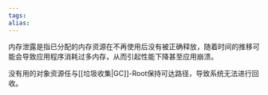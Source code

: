 ```yaml
---
tags: 
alias:
---
```


内存泄露是指已分配的内存资源在不再使用后没有被正确释放，随着时间的推移可能会导致应用程序消耗过多内存，从而引起性能下降甚至应用崩溃。


没有用的对象资源任与[[垃圾收集|GC]]-Root保持可达路径，导致系统无法进行回收。
